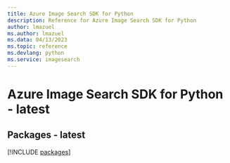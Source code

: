 ```yaml
---
title: Azure Image Search SDK for Python
description: Reference for Azure Image Search SDK for Python
author: lmazuel
ms.author: lmazuel
ms.data: 04/13/2023
ms.topic: reference
ms.devlang: python
ms.service: imagesearch
---
```

# Azure Image Search SDK for Python - latest
## Packages - latest
[!INCLUDE [packages](image-search-index.md)]